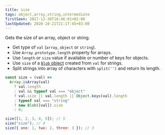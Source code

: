 ```yaml
---
title: size
tags: object,array,string,intermediate
firstSeen: 2017-12-30T16:46:01+02:00
lastUpdated: 2020-10-21T21:17:45+03:00
---
```


Gets the size of an array, object or string.

- Get type of `val` (`array`, `object` or `string`).
- Use `Array.prototype.length` property for arrays.
- Use `length` or `size` value if available or number of keys for objects.
- Use `size` of a [`Blob` object](https://developer.mozilla.org/en-US/docs/Web/API/Blob) created from `val` for strings.
- Split strings into array of characters with `split('')` and return its length.

```js
const size = (val) =>
  Array.isArray(val)
    ? val.length
    : val && typeof val === "object"
    ? val.size || val.length || Object.keys(val).length
    : typeof val === "string"
    ? new Blob([val]).size
    : 0;
```

```js
size([1, 2, 3, 4, 5]); // 5
size("size"); // 4
size({ one: 1, two: 2, three: 3 }); // 3
```
